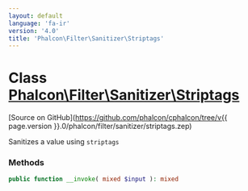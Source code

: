 ```yaml
---
layout: default
language: 'fa-ir'
version: '4.0'
title: 'Phalcon\Filter\Sanitizer\Striptags'
---
```


# Class [Phalcon\Filter\Sanitizer\Striptags](Phalcon_Filter_Sanitizer_Striptags)

[Source on GitHub](https://github.com/phalcon/cphalcon/tree/v{{ page.version }}.0/phalcon/filter/sanitizer/striptags.zep)

Sanitizes a value using `striptags`

### Methods

```php
public function __invoke( mixed $input ): mixed
```